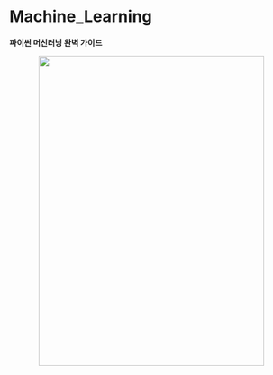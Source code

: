 # Machine_Learning

**파이썬 머신러닝 완벽 가이드**

<center><img src='https://github.com/eeeeeddy/Machine_Learning/assets/71869717/59ff4d93-6dc5-48ed-acaa-30d66ca77284' width='400px', height='550px'></center>
